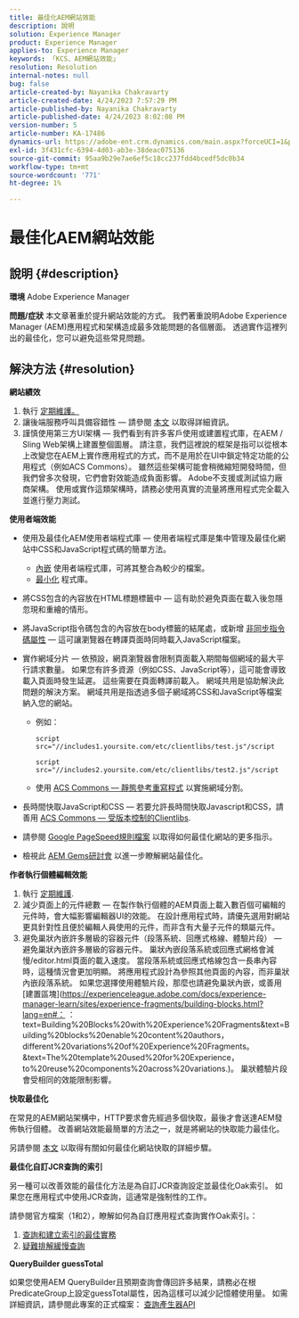 ```yaml
---
title: 最佳化AEM網站效能
description: 說明
solution: Experience Manager
product: Experience Manager
applies-to: Experience Manager
keywords: 「KCS、AEM網站效能」
resolution: Resolution
internal-notes: null
bug: false
article-created-by: Nayanika Chakravarty
article-created-date: 4/24/2023 7:57:29 PM
article-published-by: Nayanika Chakravarty
article-published-date: 4/24/2023 8:02:08 PM
version-number: 5
article-number: KA-17486
dynamics-url: https://adobe-ent.crm.dynamics.com/main.aspx?forceUCI=1&pagetype=entityrecord&etn=knowledgearticle&id=cd56c33a-dae2-ed11-a7c7-6045bd006239
exl-id: 3f431cfc-6394-4d03-ab3e-38deac075136
source-git-commit: 95aa9b29e7ae6ef5c18cc237fdd4bcedf5dc0b34
workflow-type: tm+mt
source-wordcount: '771'
ht-degree: 1%

---
```


# 最佳化AEM網站效能

## 說明 {#description}

<b>環境</b>
Adobe Experience Manager


<b>問題/症狀</b>
本文章著重於提升網站效能的方式。 我們著重說明Adobe Experience Manager (AEM)應用程式和架構造成最多效能問題的各個層面。 透過實作這裡列出的最佳化，您可以避免這些常見問題。


## 解決方法 {#resolution}


<b>網站績效</b>

1. 執行 [定期維護。](https://experienceleague.adobe.com/docs/experience-manager-cloud-service/content/operations/maintenance.html?lang=zh-Hant)
2. 讓後端服務呼叫具備容錯性 — 請參閱 [本文](https://helpx.adobe.com/experience-manager/kb/backend-web-service-call-blocking-threads-AEM.html) 以取得詳細資訊。
3. 謹慎使用第三方UI架構 — 我們看到有許多客戶使用或建置程式庫，在AEM / Sling Web架構上建置整個圖層。 請注意，我們這裡說的框架是指可以從根本上改變您在AEM上實作應用程式的方式，而不是用於在UI中鎖定特定功能的公用程式（例如ACS Commons）。 雖然這些架構可能會稍微縮短開發時間，但我們曾多次發現，它們會對效能造成負面影響。
Adobe不支援或測試協力廠商架構。 使用或實作這類架構時，請務必使用真實的流量將應用程式完全載入並進行壓力測試。


<b>使用者端效能</b>

- 使用及最佳化AEM使用者端程式庫 — 使用者端程式庫是集中管理及最佳化網站中CSS和JavaScript程式碼的簡單方法。

   - [內嵌](https://experienceleague.adobe.com/docs/experience-manager-release-information/aem-release-updates/previous-updates/aem-previous-versions.html) 使用者端程式庫，可將其整合為較少的檔案。
   - [最小化](https://experienceleague.adobe.com/docs/experience-manager-release-information/aem-release-updates/previous-updates/aem-previous-versions.html) 程式庫。
- 將CSS包含的內容放在HTML標題標籤中 — 這有助於避免頁面在載入後忽隱忽現和重繪的情形。
- 將JavaScript指令碼包含的內容放在body標籤的結尾處，或新增 [非同步指令碼屬性](https://github.com/nateyolles/aem-clientlib-async)  — 這可讓瀏覽器在轉譯頁面時同時載入JavaScript檔案。
- 實作網域分片 — 依預設，網頁瀏覽器會限制頁面載入期間每個網域的最大平行請求數量。 如果您有許多資源（例如CSS、JavaScript等），這可能會導致載入頁面時發生延遲。 這些需要在頁面轉譯前載入。 網域共用是協助解決此問題的解決方案。 網域共用是指透過多個子網域將CSS和JavaScript等檔案納入您的網站。

   - 例如：

     ```
     script src="//includes1.yoursite.com/etc/clientlibs/test.js"/script
     ```



     ```
     script src="//includes2.yoursite.com/etc/clientlibs/test2.js"/script
     ```

   - 使用 [ACS Commons — 靜態參考重寫程式](https://adobe-consulting-services.github.io/acs-aem-commons/features/utils-and-apis/static-reference-rewriter/index.html) 以實施網域分割。
- 長時間快取JavaScript和CSS — 若要允許長時間快取Javascript和CSS，請善用 [ACS Commons — 受版本控制的Clientlibs](https://adobe-consulting-services.github.io/acs-aem-commons/features/versioned-clientlibs/index.html).
- 請參閱 [Google PageSpeed規則檔案](https://developers.google.com/speed/docs/insights/rules) 以取得如何最佳化網站的更多指示。
- 檢視此 [AEM Gems研討會](https://experienceleague.adobe.com/#home) 以進一步瞭解網站最佳化。


<b>作者執行個體編輯效能</b>

1. 執行 [定期維護](https://experienceleague.adobe.com/docs/experience-manager-cloud-service/content/operations/maintenance.html?lang=zh-Hant).
2. 減少頁面上的元件總數 — 在製作執行個體的AEM頁面上載入數百個可編輯的元件時，會大幅影響編輯器UI的效能。 在設計應用程式時，請優先選用對網站更具針對性且便於編輯人員使用的元件，而非含有大量子元件的類屬元件。
3. 避免巢狀內嵌許多層級的容器元件（段落系統、回應式格線、體驗片段） — 避免巢狀內嵌許多層級的容器元件。 巢狀內嵌段落系統或回應式網格會減慢/editor.html頁面的載入速度。 當段落系統或回應式格線包含一長串內容時，這種情況會更加明顯。 將應用程式設計為參照其他頁面的內容，而非巢狀內嵌段落系統。 如果您選擇使用體驗片段，那麼也請避免巢狀內嵌，或善用 [建置區塊](https://experienceleague.adobe.com/docs/experience-manager-learn/sites/experience-fragments/building-blocks.html?lang=en#： ：text=Building%20Blocks%20with%20Experience%20Fragments&amp;text=Building%20blocks%20enable%20content%20authors，different%20variations%20of%20Experience%20Fragments。&amp;text=The%20template%20used%20for%20Experience，to%20reuse%20components%20across%20variations.)。 巢狀體驗片段會受相同的效能限制影響。


<b>快取最佳化</b>

在常見的AEM網站架構中，HTTP要求會先經過多個快取，最後才會送達AEM發佈執行個體。 改善網站效能最簡單的方法之一，就是將網站的快取能力最佳化。

另請參閱 [本文](https://experienceleague.adobe.com/docs/experience-cloud-kcs/kbarticles/KA-17461.html?lang=en) 以取得有關如何最佳化網站快取的詳細步驟。

<b>最佳化自訂JCR查詢的索引</b>

另一種可以改善效能的最佳化方法是為自訂JCR查詢設定並最佳化Oak索引。 如果您在應用程式中使用JCR查詢，這通常是強制性的工作。

請參閱官方檔案（1和2），瞭解如何為自訂應用程式查詢實作Oak索引。：

1. [查詢和建立索引的最佳實務](https://experienceleague.adobe.com/docs/experience-manager-65/deploying/practices/best-practices-for-queries-and-indexing.html?lang=en)
2. [疑難排解緩慢查詢](https://experienceleague.adobe.com/docs/experience-manager-65/developing/bestpractices/troubleshooting-slow-queries.html?lang=en)


<b>QueryBuilder guessTotal</b>

如果您使用AEM QueryBuilder且預期查詢會傳回許多結果，請務必在根PredicateGroup上設定guessTotal屬性，因為這樣可以減少記憶體使用量。 如需詳細資訊，請參閱此專案的正式檔案： [查詢產生器API](https://experienceleague.adobe.com/docs/experience-manager-65/developing/platform/query-builder/querybuilder-api.html?lang=en#using-p-guesstotal-to-return-the-results)
